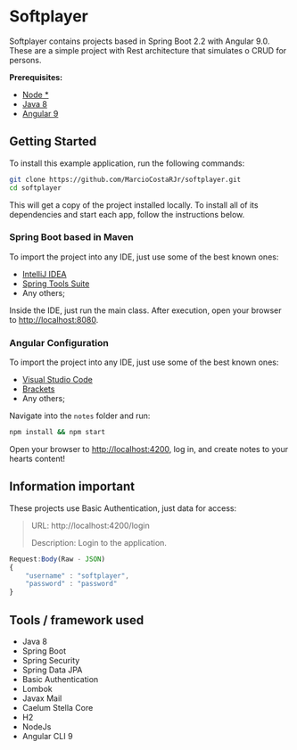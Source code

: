 # Softplayer
 
Softplayer contains projects based in Spring Boot 2.2 with Angular 9.0. These are a simple project with Rest architecture that simulates o CRUD for persons.

**Prerequisites:** 
* [Node *](https://nodejs.org/)
* [Java 8](https://adoptopenjdk.net/)
* [Angular 9](https://angular.io/cli)

## Getting Started

To install this example application, run the following commands:

```bash
git clone https://github.com/MarcioCostaRJr/softplayer.git
cd softplayer
```

This will get a copy of the project installed locally. To install all of its dependencies and start each app, follow the instructions below.

### Spring Boot based in Maven

To import the project into any IDE, just use some of the best known ones:

* [IntelliJ IDEA](https://www.jetbrains.com/idea/)
* [Spring Tools Suite](https://spring.io/tools)
* Any others;

Inside the IDE, just run the main class. After execution, open your browser to <http://localhost:8080>.

### Angular Configuration

To import the project into any IDE, just use some of the best known ones:

* [Visual Studio Code](https://code.visualstudio.com/)
* [Brackets](http://brackets.io/)
* Any others;

Navigate into the `notes` folder and run:
 
```bash
npm install && npm start
```

Open your browser to <http://localhost:4200>, log in, and create notes to your hearts content!

## Information important

These projects use Basic Authentication, just data for access:

> URL: http://localhost:4200/login
>
>Description: Login to the application.

```javascript
Request:Body(Raw - JSON)		
{
    "username" : "softplayer",
    "password" : "password"
}
```

## Tools / framework used

* Java 8
* Spring Boot
* Spring Security
* Spring Data JPA
* Basic Authentication
* Lombok
* Javax Mail
* Caelum Stella Core
* H2
* NodeJs
* Angular CLI 9
